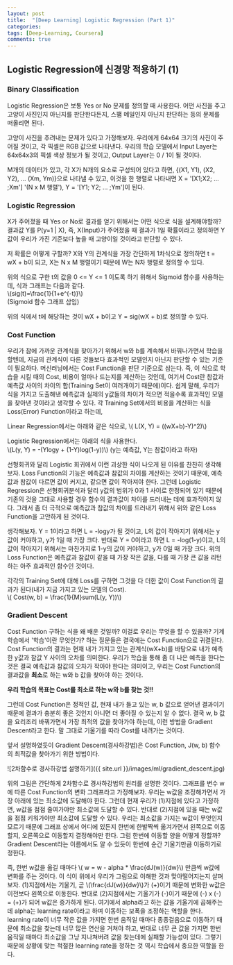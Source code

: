 ```yaml
---
layout: post
title:  "[Deep Learning] Logistic Regression (Part 1)"
categories: 
tags: [Deep-Learning, Coursera]
comments: true
---
```

<script type="text/javascript"  src="https://cdn.mathjax.org/mathjax/latest/MathJax.js?config=TeX-AMS-MML_HTMLorMML"></script>

## Logistic Regression에 신경망 적용하기 (1)
### Binary Classification
Logistic Regression은 보통 Yes or No 문제를 정의할 때 사용한다. 어떤 사진을 주고 고양이 사진인지 아닌지를 판단한다든지, 스팸 메일인지 아닌지 판단하는 등의 문제를 떠올리면 된다.  

고양이 사진을 추려내는 문제가 있다고 가정해보자. 우리에게 64x64 크기의 사진이 주어질 것이고, 각 픽셀은 RGB 값으로 나타낸다. 우리의 학습 모델에서 Input Layer는 64x64x3의 픽셀 색상 정보가 될 것이고, Output Layer는 0 / 1이 될 것이다.  

M개의 데이터가 있고, 각 X가 N개의 요소로 구성되어 있다고 하면, {(X1, Y1), (X2, Y2), ... (Xm, Ym)}으로 나타낼 수 있고, 이것을 한 행렬로 나타내면 X = '[X1;X2; ... ;Xm'] '(N x M 행렬'), Y = '[Y1; Y2; ... ;Ym']이 된다.  

### Logistic Regression
X가 주어졌을 때 Yes or No로 결과를 얻기 위해서는 어떤 식으로 식을 설계해야할까? 결과값 Y를 P(y=1 | X), 즉, X(Input)가 주어졌을 때 결과가 1일 확률이라고 정의하면 Y값이 우리가 가진 기준보다 높을 때 고양이일 것이라고 판단할 수 있다.  

저 확률은 어떻게 구할까? X와 Y의 관계식을 가장 간단하게 1차식으로 정의하면 t = wX + b이 되고, X는 N x M 행렬이기 때문에 W는 N차 행렬로 정의할 수 있다.  

위의 식으로 구한 t의 값을 0 <= Y <= 1 이도록 하기 위해서 Sigmoid 함수를 사용하는데, 식과 그래프는 다음과 같다.   
\\(sig(t)=\frac{1}{1+e^(-t)}\\)  
(Sigmoid 함수 그래프 삽입)  

위의 식에서 t에 해당하는 것이 wX + b이고 Y = sig(wX + b)로 정의할 수 있다.  

### Cost Function
우리가 참에 가까운 관계식을 찾아가기 위해서 w와 b를 계속해서 바꿔나가면서 학습을 할텐데, 지금의 관계식이 다른 것들보다 효과적인 모델인지 아닌지 판단할 수 있는 기준이 필요하다. 머신러닝에서는 Cost Function을 판단 기준으로 삼는다. 즉, 이 식으로 학습을 시킬 때의 Cost, 비용이 얼마나 드는지를 계산하는 것인데, 여기서 Cost란 참값과 예측값 사이의 차이의 합(Training Set이 여러개이기 때문에)이다. 쉽게 말해, 우리가 식을 가지고 도출해낸 예측값과 실제의 y값들의 차이가 적으면 적을수록 효과적인 모델을 찾아낸 것이라고 생각할 수 있다. 각 Training Set에서의 비용을 계산하는 식을 Loss(Error) Function이라고 하는데,   

Linear Regression에서는 아래와 같은 식으로, 
\\( L(X, Y) = ((wX+b)-Y)^2)\\)

Logistic Regression에서는 아래의 식을 사용한다.  
\\(L(y, Y) = -(Ylogy + (1-Y)log(1-y))\\) (y는 예측값, Y는 참값이라고 하자) 

선형회귀와 달리 Logistic 회귀에서 이런 괴상한 식이 나오게 된 이유를 찬찬히 생각해보자. Loss Function의 기능은 예측값과 참값의 차이를 계산하는 것이기 때문에, 예측값과 참값이 다르면 값이 커지고, 같으면 값이 작아져야 한다. 그런데 Logistic Regression은 선형회귀분석과 달리 y값의 범위가 0과 1 사이로 한정되어 있기 때문에 기존의 것을 그대로 사용할 경우 함수의 결과값이 차이를 드러내는 데에 효과적이지 않다. 그래서 좀 더 극적으로 예측값과 참값의 차이를 드러내기 위해서 위와 같은 Loss Function을 고안하게 된 것이다.  

생각해보자. Y = 1이라고 하면 L = -logy가 될 것이고, L의 값이 작아지기 위해서는 y 값이 커야하고, y가 1일 때 가장 크다. 반대로 Y = 0이라고 하면 L = -log(1-y)이고, L의 값이 작아지기 위해서는 마찬가지로 1-y의 값이 커야하고, y가 0일 때 가장 크다.  위의 Loss Function은 예측값과 참값이 같을 때 가장 작은 값을, 다를 때 가장 큰 값을 리턴하는 아주 효과적인 함수인 것이다.  

각각의 Training Set에 대해 Loss를 구하면 그것을 다 더한 값이 Cost Function의 결과가 된다(내가 지금 가지고 있는 모델의 Cost).  
\\( Cost(w, b) = \frac{1}{M}sum(L(y, Y))\\)  

### Gradient Descent
Cost Function 구하는 식을 왜 배운 것일까? 이걸로 우리는 무엇을 할 수 있을까? 기계학습에서 '학습'이란 무엇인가? 하는 질문들은 결국에는 Cost Function으로 귀결된다. Cost Function의 결과는 현재 내가 가지고 있는 관계식(wX+b)를 바탕으로 내가 예측한 y값과 참값 Y 사이의 오차를 의미한다. 우리가 학습을 통해 좀 더 나은 예측을 한다는 것은 결국 예측값과 참값의 오차가 작아야 한다는 의미이고, 우리는 Cost Function의 결과값을 **최소**로 하는 w와 b 값을 찾아야 하는 것이다.  

**우리 학습의 목표는 Cost를 최소로 하는 w와 b를 찾는 것!!**  

그런데 Cost Function은 정적인 값, 현재 내가 들고 있는 w, b 값으로 얻어낸 결과이기 때문에 결과가 충분히 좋은 것인지 아니면 더 좋아질 수 있는지 알 수 없다. 결국 w, b 값을 요리조리 바꿔가면서 가장 최적의 값을 찾아가야 하는데, 이런 방법을 Gradient Descent라고 한다. 말 그대로 기울기를 따라 Cost를 내려가는 것이다.  

앞서 설명하였듯이 Gradient Descent(경사하강법)은 Cost Function, J(w, b) 함수의 최적값을 찾아가기 위한 방법이다. 

![2차함수로 경사하강법 설명하기]({{ site.url }}/images/ml/gradient_descent.jpg)

위의 그림은 간단하게 2차함수로 경사하강법의 원리를 설명한 것이다. 그래프를 변수 w에 따른 Cost Function의 변화 그래프라고 가정해보자. 우리는 w값을 조정해가면서 가장 아래에 있는 최소값에 도달해야 한다. 그런데 현재 우리가 (1)지점에 있다고 가정하면, w값을 점점 줄여가야만 최소값에 도달할 수 있다. 반대로 (2)지점에 있을 때는 w값을 점점 키워가야만 최소값에 도달할 수 있다. 우리는 최소값을 가지는 w값이 무엇인지 모르기 때문에 그래프 상에서 어디에 있든지 한번에 한발짝씩 옮겨가면서 왼쪽으로 이동할지, 오른쪽으로 이동할지 결정해야만 한다. 그럼 한번에 이동할 양을 어떻게 정할까? Gradient Descent라는 이름에서도 알 수 있듯이 한번에 순간 기울기만큼 이동하기로 정한다.  

즉, 한번 w값을 옮길 때마다 \\( w = w - alpha * \frac{dJ(w)}{dw}\\) 만큼씩 w값에 변화를 주는 것이다. 이 식이 위에서 우리가 그림으로 이해한 것과 맞아떨어지는지 살펴보자. (1)지점에서는 기울기, 곧 \\(\frac{dJ(w)}{dw}\\)가 (+)이기 때문에 변화한 w값은 이전보다 왼쪽으로 이동한다. 반대로 (2)지점에서는 기울기가 (-)이기 때문에 (-) x (-) = (+)가 되어 w값은 증가하게 된다. 여기에서 alpha라고 하는 값을 기울기에 곱해주는데 alpha는 learning rate이라고 하며 이동하는 보폭을 조정하는 역할을 한다. learning rate이 너무 작은 값을 가지면 한번 움직일 때마다 종종걸음으로 이동하기 때문에 최소값을 찾는데 너무 많은 연산을 거쳐야 하고, 반대로 너무 큰 값을 가지면 한번 움직일 때마다 최소값을 그냥 지나쳐버려 값을 찾는데에 실패할 가능성이 있다. 그렇기 때문에 상황에 맞는 적절한 learning rate을 정하는 것 역시 학습에서 중요한 역할을 한다.  

